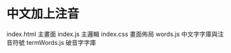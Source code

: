 中文加上注音
==========

index.html 		主畫面
index.js 		主邏輯
index.css 		畫面佈局
words.js 		中文字字庫與注音符號
termWords.js 	破音字字庫